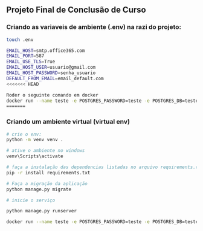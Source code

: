 ## Projeto Final de Conclusão de Curso

### Criando as variaveis de ambiente (.env) na razi do projeto:

```bash
touch .env

EMAIL_HOST=smtp.office365.com
EMAIL_PORT=587
EMAIL_USE_TLS=True
EMAIL_HOST_USER=usuario@gmail.com
EMAIL_HOST_PASSWORD=senha_usuario
DEFAULT_FROM_EMAIL=email_default.com
<<<<<<< HEAD

Roder o seguinte comando em docker
docker run --name teste -e POSTGRES_PASSWORD=teste -e POSTGRES_DB=teste -p 5432:5432 -d postgres
=======
```

### Criando um ambiente virtual (virtual env)

```bash
# crie o env:
python -m venv venv .

# ative o ambiente no windows
venv\Scripts\activate

# faça a instalação das dependencias listadas no arquivo requirements.txt
pip -r install requirements.txt

# Faça a migração da aplicação
python manage.py migrate

# inicie o serviço

python manage.py runserver

docker run --name teste -e POSTGRES_PASSWORD=teste -e POSTGRES_DB=teste -p 5432:5432 -d postgres
```
